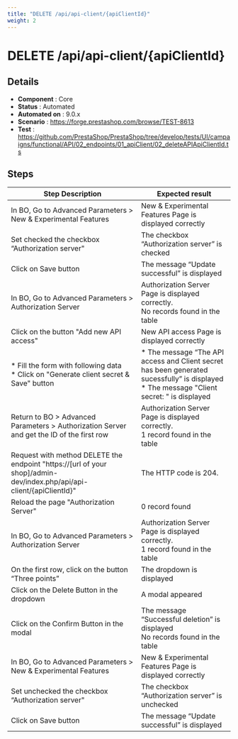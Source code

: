 ```yaml
---
title: "DELETE /api/api-client/{apiClientId}"
weight: 2
---
```


# DELETE /api/api-client/{apiClientId}
## Details
* **Component** : Core
* **Status** : Automated
* **Automated on** : 9.0.x
* **Scenario** : https://forge.prestashop.com/browse/TEST-8613
* **Test** : https://github.com/PrestaShop/PrestaShop/tree/develop/tests/UI/campaigns/functional/API/02_endpoints/01_apiClient/02_deleteAPIApiClientId.ts

## Steps
| Step Description | Expected result |
| ----- | ----- |
| In BO, Go to Advanced Parameters > New & Experimental Features | New & Experimental Features Page is displayed correctly |
| Set checked the checkbox “Authorization server" | The checkbox “Authorization server” is checked |
| Click on Save button | The message “Update successful” is displayed |
| In BO, Go to Advanced Parameters > Authorization Server | Authorization Server Page is displayed correctly.<br>No records found in the table |
| Click on the button "Add new API access" | New API access Page is displayed correctly |
| * Fill the form with following data<br> * Click on "Generate client secret & Save" button | * The message “The API access and Client secret has been generated sucessfully” is displayed<br> * The message "Client secret: " is displayed |
| Return to BO > Advanced Parameters > Authorization Server and get the ID of the first row | Authorization Server Page is displayed correctly.<br>1 record found in the table |
| Request with method DELETE the endpoint "https://[url of your shop]/admin-dev/index.php/api/api-client/\{apiClientId}" | The HTTP code is 204. |
| Reload the page "Authorization Server" | 0 record found |
| In BO, Go to Advanced Parameters > Authorization Server | Authorization Server Page is displayed correctly.<br>1 record found in the table |
| On the first row, click on the button “Three points” | The dropdown is displayed |
| Click on the Delete Button in the dropdown | A modal appeared |
| Click on the Confirm Button in the modal | The message “Successful deletion” is displayed<br>No records found in the table |
| In BO, Go to Advanced Parameters > New & Experimental Features | New & Experimental Features Page is displayed correctly |
| Set unchecked the checkbox “Authorization server" | The checkbox “Authorization server” is unchecked |
| Click on Save button | The message “Update successful” is displayed |
